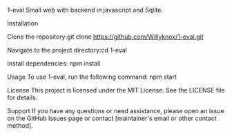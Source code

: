 1-eval
Small web with backend in javascript and Sqlite.

Installation

Clone the repository:git clone https://github.com/Willyknox/1-eval.git


Navigate to the project directory:cd 1-eval


Install dependencies: npm install 



Usage
To use 1-eval, run the following command:
npm start



License
This project is licensed under the MIT License. See the LICENSE file for details.

Support
If you have any questions or need assistance, please open an issue on the GitHub Issues page or contact [maintainer's email or other contact method].
